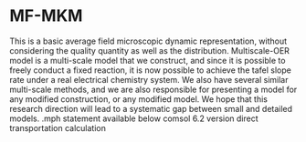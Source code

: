 # MF-MKM
This is a basic average field microscopic dynamic representation, without considering the quality quantity as well as the distribution.
Multiscale-OER model is a multi-scale model that we construct, and since it is possible to freely conduct a fixed reaction, it is now possible to achieve the tafel slope rate under a real electrical chemistry system. We also have several similar multi-scale methods, and we are also responsible for presenting a model for any modified construction, or any modified model. We hope that this research direction will lead to a systematic gap between small and detailed models.
.mph statement available below comsol 6.2 version direct transportation calculation
